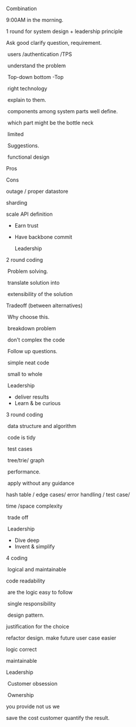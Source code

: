 Combination 

 9:00AM in the morning. 

1 round  for system design + leadership principle

   Ask good clarify question, requirement. 

​	users /authentication /TPS

​     understand the problem 

​	Top-down bottom -Top

​     right technology 

​	 explain to them.

​	 components among system parts well define.

​	which part might be the bottle neck 

​		limited 

​     Suggestions. 

​      functional design 

Pros

Cons



outage /  proper datastore

sharding 

scale API definition   

   * Earn trust

   * Have backbone commit 

     Leadership 

2 round coding 

​      Problem solving. 

​	translate solution into 

​    extensibility of the solution

   Tradeoff (between alternatives)

​    Why choose this. 

​	breakdown problem 

​	don't complex the code

​	Follow up questions.

​	   simple neat code 

​       small to whole 

​       Leadership 

* deliver results
* Learn & be curious

3 round coding 

​		 data structure and algorithm 

​		code is tidy 

​		test cases 

​        tree/trie/ graph

​        performance. 

​		apply without any guidance 

hash table / edge cases/ error handling / test case/

time /space complexity 

​         trade off

​     Leadership 

* Dive deep
* Invent & simplify 

4 coding 

​	logical and maintainable

   code readability 

​    are the logic easy to follow 

​	single responsibility 

​      design pattern. 

 justification for the choice   

refactor design.  make future user case easier 

 logic correct

  maintainable

Leadership 

​	Customer obsession 

​      Ownership 

you provide not us we 

save the cost customer quantify the result. 